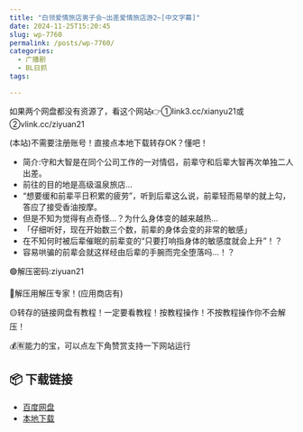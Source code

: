 ```yaml
---
title: "白领爱情旅店男子会~出差爱情旅店游2~[中文字幕]"
date: 2024-11-25T15:20:45
slug: wp-7760
permalink: /posts/wp-7760/
categories:
  - 广播剧
  - BL日抓
tags:

---
```


如果两个网盘都没有资源了，看这个网站👉①link3.cc/xianyu21或②vlink.cc/ziyuan21

(本站)不需要注册账号！直接点本地下载转存OK？懂吧！

*   简介:守和大智是在同个公司工作的一对情侣，前辈守和后辈大智再次单独二人出差。
*   前往的目的地是高级温泉旅店…
*   “想要缓和前辈平日积累的疲劳”，听到后辈这么说，前辈轻而易举的就上勾，答应了接受香油按摩。
*   但是不知为觉得有点奇怪…？为什么身体变的越来越热…
*   「仔细听好，现在开始数三个数，前辈的身体会变的非常的敏感」
*   在不知何时被后辈催眠的前辈变的“只要打响指身体的敏感度就会上升”！？
*   容易哄骗的前辈会就这样经由后辈的手腕而完全堕落吗…！？

🟢解压密码:ziyuan21

🔵解压用解压专家！(应用商店有)

🟡转存的链接网盘有教程！一定要看教程！按教程操作！不按教程操作你不会解压！

💰🈶能力的宝，可以点左下角赞赏支持一下网站运行

## 📦 下载链接
- [百度网盘](https://blziyuan21.com/pay-download/7760?key=6dcb44018b&down_id=0)
- [本地下载](https://blziyuan21.com/pay-download/7760?key=6dcb44018b&down_id=1)

